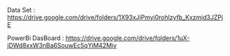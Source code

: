 Data Set : https://drive.google.com/drive/folders/1X93xJjPmyi0rohlzyfb_Kxzmid3JZPjE

PowerBi DasBoard : https://drive.google.com/drive/folders/1uX-jDWd8xxW3nBa6SouwEc5qYiM42Miv
